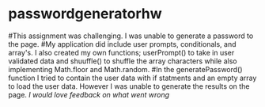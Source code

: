 # passwordgeneratorhw

#This assignment was challenging. I was unable to generate a password to the page.
#My application did include user prompts, conditionals, and array's. I also created my own functions; userPrompt() to take in user validated data and shuuffle() to shuffle the array characters while also implementing Math.floor and Math.random.
#In the generatePassword() function I tried to contain the user data with if statments and an empty array to load the user data. However I was unable to generate the results on the page. *I would love feedback on what went wrong*

